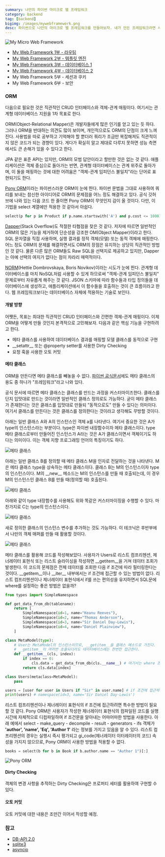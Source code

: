```yaml
---
summary: 나만의 파이썬 마이크로 웹 프레임워크
category: backend
tag: [backend]
bigimg: /images/mywebframework.png
desc: 파이썬으로 나만의 마이크로 웹 프레임워크를 만들어보자. 내가 만든 프레임워크라면 사용법도 쉽게 잊어버리지 않을 것이다.
---
```

![My Micro Web Framework](/images/mywebframework.png)


- [My Web Framework 1부 - 라우팅](/backend/2024/07/26/My-Web-Framework-1-(Routing).html)
- [My Web Framework 2부 - 템플릿 엔진](/backend/2024/08/04/My-Web-Framework-2-(Template).html)
- [My Web Framework 3부 - 데이터베이스 1](/backend/2024/08/11/My-Web-Framework-3-(database1).html)
- [My Web Framework 4부 - 데이터베이스 2](/backend/2024/08/14/My-Web-Framework-4-(database2).html)
- My Web Framework 5부 - 세션과 쿠키
- My Web Framework 6부 - 보안




### ORM

다음으로 필요한 것은 직관적인 CRUD 인터페이스와 객체-관계 매핑이다. 여기서는 관계형 데이터베이스 지원을 1차 목표로 한다.

ORM(Object-Relational Mapper)은 개발자들에게 많은 인기를 얻고 있는 듯 하다. 그러나 ORM을 반대하는 의견도 많이 보이며, 개인적으로도 ORM의 단점이 크게 느껴진다. 사용법을 따로 공부하고 기억해야 할 뿐더러 쿼리가 조금만 복잡해져도 직관적이지 않은 코드가 되는 경향이 있다. 게다가 확실히 알고 제대로 다루지 못하면 성능 측면에서도 큰 손해가 있을 수 있다고 한다.

JPA 같은 표준 API는 있지만, ORM의 모범 답안이라고 할만한 것은 없는 것 같다. 애플리케이션은 객체 중심으로 돌아가는 반면, 관계형 데이터베이스는 관계 위주로 돌아가며, 이 둘을 매핑하는 것에 대한 어려움은 "객체-관계 임피던스 불일치"라는 단어로 표현되기도 한다.

[Pony ORM](https://github.com/ponyorm/pony/)이라는 파이썬스러운 ORM이 눈에 띈다. 파이썬 문법을 그대로 사용하여 쿼리를 보내는 참신한 아이디어로 ORM의 문제점을 어느 정도 해결하고 있다. 공식 깃허브에 나와 있는 다음 코드 한 줄이면 Pony ORM이 무엇인지 감이 올 것이다. 다만, 이 기법을 select 계열에만 적용한 것 같아서 아쉽다.
```python
select(p for p in Product if p.name.startswith('A') and p.cost <= 1000)
```

[Dapper](https://github.com/DapperLib/Dapper)(Stack Overflow)도 적절한 타협점을 찾은 것 같다. 저자에 따르면 일반적인 ORM의 많은 기능을 제거하여 단순성을 강조한 OM(Object Mapper)이라고 한다. SQL 문자열을 직접 사용하며, 실행 결과를 정적 객체(모델) 또는 동적 객체에 매핑한다. 어느 정도 ORM의 문제를 해결하면서도 ORM의 장점은 유지하는 상당히 직관적인 방법인 것 같다. 물론 다른 많은 ORM들도 Raw SQL을 선택지로 제공하고 있지만, Dapper는 아예 선택의 여지가 없다는 점이 차라리 매력적이다.

[NORM](https://github.com/hettie-d/NORM)(Hettie Dombrovskaya, Boris Novikov)이라는 시도가 눈에 띈다. 관계형 데이터베이스를 마치 NoSQL처럼 사용할 수 있게 하므로써 "객체-관계 임피던스 불일치" 문제로부터 자유롭게 해주는 것 같다. JSON 스키마에 따라 함수들과 타입 정의들을 데이터베이스에 생성하고, 애플리케이션에서 이 함수들을 호출하는 것이 큰 흐름이라고 한다. 웹 프레임워크보다는 데이터베이스 자체에 적용하는 기술로 보인다.

#### 개발 방향

어쨋든, 목표는 최대한 직관적인 CRUD 인터페이스와 간편한 객체-관계 매핑이다. 이제 ORM을 어떻게 만들 것인지 본격적으로 고민해보자. 다음과 같은 핵심 기능을 구현하려고 한다.

 - 메타 클래스를 사용하여 데이터베이스 결과를 매핑할 모델 클래스를 동적으로 구현
 - \_\_setattr\_\_ 또는 @property setter를 사용한 Dirty Checking
 - 요청 훅을 사용한 오토 커밋


#### 메타 클래스

ORM을 만든다면 메타 클래스를 빼놓을 수 없다. [파이썬 공식문서](https://docs.python.org/ko/3/reference/datamodel.html#uses-for-metaclasses)에도 메타 클래스의 용도 중 하나가 "프레임워크"라고 나와 있다.

공식 문서에 따르면 메타 클래스는 클래스를 만드는 과정을 커스터마이즈한다. 클래스를 단지 입맛대로 만드는 것이라면 일반적인 클래스 정의로도 가능하다. 굳이 메타 클래스가 존재한다는 것은 클래스를 입맛대로 만들되 "동적으로도" 만들 수 있다는 의미이다. 여기서 클래스를 만든다는 것은 클래스를 정의한다는 것이라고 생각해도 무방할 것이다.


아래는 일반 클래스 A와 A의 인스턴스인 객체 a를 나타낸다. 여기서 중요한 것은 A가 type의 인스턴스라는 부분이다. type은 파이썬 내장함수이자 메타 클래스이다. type 메타 클래스로부터 만들어진 인스턴스가 A라는 것은 A가 클래스이면서 객체이기도 하다는 의미이다. 이는 객체 지향 프로그래밍 언어의 특징이기도 하다.

![메타 클래스](/images/metaclass1.png)

아래는 일반 클래스 B를 정의할 때 메타 클래스 M을 인자로 전달하는 것을 나타낸다. M은 메타 클래스 type을 상속하는 메타 클래스이다. 클래스 B는 M의 인스턴스이자 type의 인스턴스이다. M의 \_\_new\_\_ 메소드는 M의 인스턴스를 만들 때 호출되는데, 이 경우 M의 인스턴스인 클래스 B를 만들 때(정의할 때) 호출된다.

![메타 클래스](/images/metaclass2.png)

아래와 같이 type 내장함수를 사용해도 위와 똑같은 커스터마이징을 수행할 수 있다. 마찬가지로 C는 type의 인스턴스이다.

![메타 클래스](/images/metaclass3.png)

새로 정의한 클래스의 인스턴스 변수를 추가하는 것도 가능하다. 이 테크닉은 후반부에서 나만의 객체 매퍼를 만들 때 활용할 것이다.

![메타 클래스](/images/metaclass4.png)


메타 클래스를 활용해 코드를 작성해보았다. 사용자가 Users로 리스트 컴프리헨션, 제너레이터 표현식 또는 리스트 슬라이싱을 작성하면 \_\_getitem\_\_을 거쳐 데이터 조회가 발생한다. 이 코드의 문제점은 전체 데이터를 조회한 다음 if 조건에 따라 필터링한다는 것이다. \_\_getitem\_\_이나 \_\_iter\_\_ 내부에서는 if 조건에 접근할 수 있는 방법이 없다. 리스트 컴프리헨션이나 제너레이터 표현식에서 if를 쓰는 편의성을 유지하면서 SQL문에 where를 설정하는 좋은 방법은 없을까?
```python
from types import SimpleNamespace

def get_data_from_db(tablename):
    return [
        SimpleNamespace(id=1, name="Keanu Reeves"),
        SimpleNamespace(id=2, name="Thomas Anderson"),
        SimpleNamespace(id=3, name="Sir Daniel Day-Lewis"),
        SimpleNamespace(id=4, name="Daniel Plainview"),
    ]

class MetaModel(type):
    # User는 MetaModel의 인스턴스이므로, __getitem__을 클래스 메소드로 가진다.
    # __getitem__이 여러번 호출되더라도 데이터베이스에는 한번만 접근한다.
    def __getitem__(cls, index):
        if index == 0:
            cls.data = get_data_from_db(cls.__name__) # 여기서는 where 조건을 인식할 수 없다.
        return cls.data[index]

class Users(metaclass=MetaModel):
    pass

users = [user for user in Users if "Sir" in user.name] # if 조건에 접근하려면?
print(users) # namespace(id=3, name='Sir Daniel Day-Lewis')
```

리스트 컴프리헨션이나 제너레이터 표현식의 if 조건에 접근하려면 특수한 방법이 필요할 것 같다. Pony ORM은 사용자가 작성한 제너레이터 표현식의 컴파일된 코드를 실행시간에 자체적으로 디컴파일하여 if 조건문을 알아내는 어마어마한 방법을 사용한다. 아래 예에서 select - make_query - decompile - result - generators - ifs 객체가 **'author', 'name', 'Eq', 'Author 1'** 라는 정보를 가지고 있음을 알 수 있다. 리스트 컴프리헨션의 경우는 실행시 즉시 평가되고 gi_code(제너레이터 이터레이터의 코드) 속성을 가지지 않으므로, Pony ORM이 사용한 방법을 적용할 수 없다.
```python
books = select(b for b in Book if b.author.name == "Author 1")[:]
```
![Pony ORM](/images/metaclass5.png)



#### Dirty Checking
객체의 변경 사항을 추적하는 Dirty Checking은 프로퍼티 세터를 활용하여 구현할 수 있다.

#### 오토 커밋
오토 커밋에 대한 내용은 조만간 이어서 작성할 예정.



### 참고

- [DB-API 2.0](https://peps.python.org/pep-0249/#connection-objects)
- [sqlite3](https://docs.python.org/ko/3.8/library/sqlite3.html)
- [asyncio](https://docs.python.org/ko/3/library/asyncio.html)

